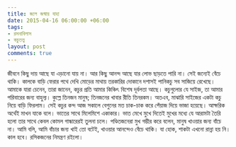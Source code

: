 ```yaml
---
title: জলে জন্মায় যাহা
date: 2015-04-16 06:00:00 +06:00
tags:
- রসনাবিলাস
- কচুতত্ত্ব
layout: post
comments: true
---
```


জীবনে কিছু দায় আছে যা এড়ানো যায় না। আর কিছু আনন্দ আছে যার লোভ ছাড়তে পারি না। সেই জন্যেই বেঁচে থাকি। কালকে বাড়ি ফেরার পথে দেখি মোড়ের মাথায় তরকারির দোকানে দশাসই পানিকচু সব সাজিয়ে রেখেছে। আমাকে যারা চেনেন, তারা জানেন, কচুর প্রতি আমার কিঞ্চিৎ বিশেষ দূর্বলতা আছে। কচুগুলোর যে সাইজ, তা আমার পরিবারের জন্য বাহুল্য। কুল্লে তিনজন মানুষ; তিনজনের খাবার রীতি তিনরকম। অতএব, মাঝারি সাইজের একটা কচু নিয়ে বাড়ি ফিরলাম। সেই কচুর কন্দ আজ সকালে বেগুনের মত চাক-চাক করে পেঁয়াজ দিয়ে ভাজা হয়েছে। আক্ষরিক অর্থেই মাখন যাকে বলে। ভাতের সাথে মিলেমিশে একাকার। ভাত মেখে মুখে দিতেই মুখের মধ্যে যে আরামটা তৈরি হলো তার সাথে কেবল কোমল গান্ধারেরই তুলনা চলে। পণ্ডিতজনেরা মুখ গম্ভীর করে বলেন, মানুষ খাওয়ার জন্য বাঁচে না। আমি বলি, আমি বাঁচার জন্য খাই তো বটেই, খাওয়ার আনন্দেও বেঁচে থাকি। যা হোক, শাকটা এখনো রান্না হয় নি। কাল হবে। রসিকজনের নিমন্ত্রণ রইলো।
